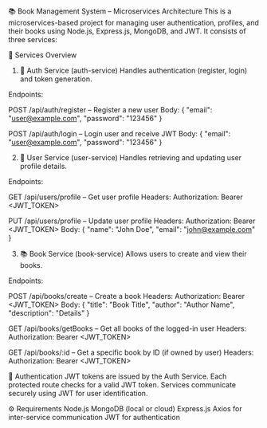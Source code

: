 📚 Book Management System – Microservices Architecture
This is a microservices-based project for managing user authentication, profiles, and their books using Node.js, Express.js, MongoDB, and JWT. It consists of three services:

🧩 Services Overview
1. 🔐 Auth Service (auth-service)
Handles authentication (register, login) and token generation.

Endpoints:

POST /api/auth/register – Register a new user
Body: { "email": "user@example.com", "password": "123456" }

POST /api/auth/login – Login user and receive JWT
Body: { "email": "user@example.com", "password": "123456" }

2. 👤 User Service (user-service)
Handles retrieving and updating user profile details.

Endpoints:

GET /api/users/profile – Get user profile
Headers: Authorization: Bearer <JWT_TOKEN>

PUT /api/users/profile – Update user profile
Headers: Authorization: Bearer <JWT_TOKEN>
Body: { "name": "John Doe", "email": "john@example.com" }

3. 📚 Book Service (book-service)
Allows users to create and view their books.

Endpoints:

POST /api/books/create – Create a book
Headers: Authorization: Bearer <JWT_TOKEN>
Body: { "title": "Book Title", "author": "Author Name", "description": "Details" }

GET /api/books/getBooks – Get all books of the logged-in user
Headers: Authorization: Bearer <JWT_TOKEN>

GET /api/books/:id – Get a specific book by ID (if owned by user)
Headers: Authorization: Bearer <JWT_TOKEN>

🔐 Authentication
JWT tokens are issued by the Auth Service.
Each protected route checks for a valid JWT token.
Services communicate securely using JWT for user identification.

⚙️ Requirements
Node.js
MongoDB (local or cloud)
Express.js
Axios for inter-service communication
JWT for authentication